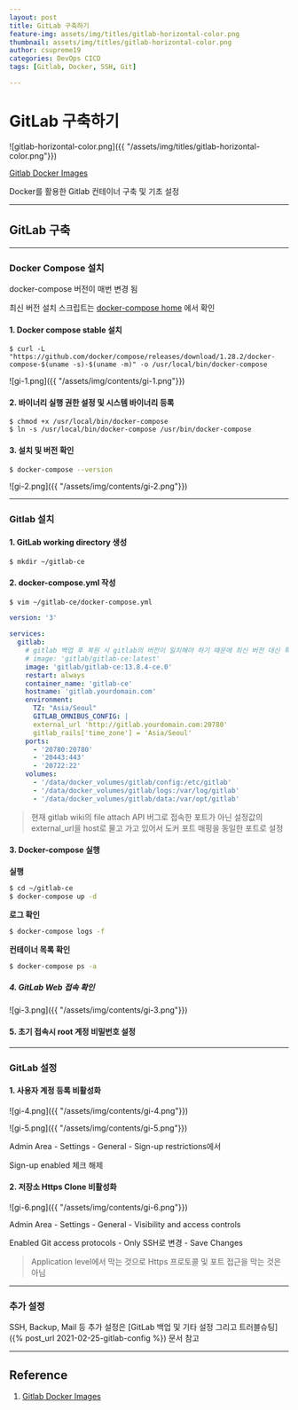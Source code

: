 ```yaml
---
layout: post
title: GitLab 구축하기
feature-img: assets/img/titles/gitlab-horizontal-color.png
thumbnail: assets/img/titles/gitlab-horizontal-color.png
author: csupreme19
categories: DevOps CICD
tags: [Gitlab, Docker, SSH, Git]

---
```


# GitLab 구축하기

![gitlab-horizontal-color.png]({{ "/assets/img/titles/gitlab-horizontal-color.png"}})

[Gitlab Docker Images](https://docs.gitlab.com/omnibus/docker/#install-gitlab-using-docker-compose)

Docker를 활용한 Gitlab 컨테이너 구축 및 기초 설정

---

## GitLab 구축

---
### Docker Compose 설치
docker-compose 버전이 매번 변경 됨

최신 버전 설치 스크립트는 [docker-compose home](https://docs.docker.com/compose/install/) 에서 확인

#### 1. Docker compose stable 설치

```shell
$ curl -L "https://github.com/docker/compose/releases/download/1.28.2/docker-compose-$(uname -s)-$(uname -m)" -o /usr/local/bin/docker-compose
```

![gi-1.png]({{ "/assets/img/contents/gi-1.png"}})

#### 2. 바이너리 실행 권한 설정 및 시스템 바이너리 등록

```shell
$ chmod +x /usr/local/bin/docker-compose
$ ln -s /usr/local/bin/docker-compose /usr/bin/docker-compose
```

#### 3. 설치 및 버전 확인

```sh
$ docker-compose --version
```

![gi-2.png]({{ "/assets/img/contents/gi-2.png"}})


---
### Gitlab 설치

#### 1. GitLab working directory 생성

```sh
$ mkdir ~/gitlab-ce
```



#### 2. docker-compose.yml 작성

```sh
$ vim ~/gitlab-ce/docker-compose.yml
```

```yaml
version: '3'

services:
  gitlab:
    # gitlab 백업 후 복원 시 gitlab의 버전이 일치해야 하기 때문에 최신 버전 대신 특정 버전을 사용
    # image: 'gitlab/gitlab-ce:latest'
    image: 'gitlab/gitlab-ce:13.8.4-ce.0'
    restart: always
    container_name: 'gitlab-ce'
    hostname: 'gitlab.yourdomain.com'
    environment:
      TZ: "Asia/Seoul"
      GITLAB_OMNIBUS_CONFIG: |
      external_url 'http://gitlab.yourdomain.com:20780'
      gitlab_rails['time_zone'] = 'Asia/Seoul'
    ports:
      - '20780:20780'
      - '20443:443'
      - '20722:22'
    volumes:
      - '/data/docker_volumes/gitlab/config:/etc/gitlab'
      - '/data/docker_volumes/gitlab/logs:/var/log/gitlab'
      - '/data/docker_volumes/gitlab/data:/var/opt/gitlab'
```

> 현재 gitlab wiki의 file attach API 버그로 접속한 포트가 아닌 설정값의 external_url을 host로 물고 가고 있어서 도커 포트 매핑을 동일한 포트로 설정



#### 3. Docker-compose 실행

**실행**

```sh
$ cd ~/gitlab-ce
$ docker-compose up -d
```

**로그 확인**

```sh
$ docker-compose logs -f
```

**컨테이너 목록 확인**

```sh
$ docker-compose ps -a
```



##### 4. GitLab Web 접속 확인

![gi-3.png]({{ "/assets/img/contents/gi-3.png"}})



#### 5. 초기 접속시 root 계정 비밀번호 설정


---
### GitLab 설정

#### 1. 사용자 계정 등록 비활성화

![gi-4.png]({{ "/assets/img/contents/gi-4.png"}})

![gi-5.png]({{ "/assets/img/contents/gi-5.png"}})

Admin Area - Settings - General - Sign-up restrictions에서

Sign-up enabled 체크 해제



#### 2. 저장소 Https Clone 비활성화

![gi-6.png]({{ "/assets/img/contents/gi-6.png"}})

Admin Area - Settings - General - Visibility and access controls

Enabled Git access protocols - Only SSH로 변경 - Save Changes

> Application level에서 막는 것으로 Https 프로토콜 및 포트 접근을 막는 것은 아님


---

### 추가 설정

SSH, Backup, Mail 등 추가 설정은 [GitLab 백업 및 기타 설정 그리고 트러블슈팅]({% post_url 2021-02-25-gitlab-config %}) 문서 참고

---

## Reference

1. [Gitlab Docker Images](https://docs.gitlab.com/omnibus/docker/#install-gitlab-using-docker-compose)